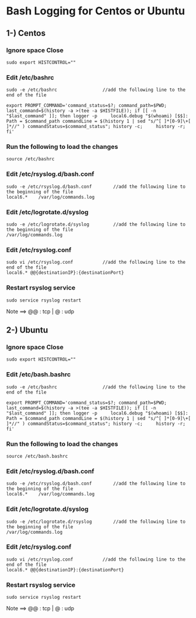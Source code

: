 # Bash Logging for Centos or Ubuntu

## 1-) Centos

### Ignore space Close

	sudo export HISTCONTROL=""

### Edit /etc/bashrc

	sudo -e /etc/bashrc    				//add the following line to the end of the file
	
	export PROMPT_COMMAND='command_status=$?; command_path=$PWD; last_command=$(history -a >(tee -a $HISTFILE)); if [[ -n "$last_command" ]]; then logger -p 	 local6.debug "$(whoami) [$$]: Path = $command_path commandLine = $(history 1 | sed "s/^[ ]*[0-9]\+[ ]*//" ) commandStatus=$command_status"; history -c; 	 history -r; fi'


### Run the following to load the changes

	source /etc/bashrc

### Edit /etc/rsyslog.d/bash.conf

	sudo -e /etc/rsyslog.d/bash.conf  		//add the following line to the beginning of the file
	local6.*    /var/log/commands.log

### Edit /etc/logrotate.d/syslog

	sudo -e /etc/logrotate.d/syslog 		//add the following line to the beginning of the file
	/var/log/commands.log

### Edit /etc/rsyslog.conf
	
	sudo vi /etc/rsyslog.conf			//add the following line to the end of the file
	local6.* @@{destinationIP}:{destinationPort}

### Restart rsyslog service

	sudo service rsyslog restart
	

Note ==> @@ : tcp | @ : udp 


## 2-) Ubuntu

### Ignore space Close

	sudo export HISTCONTROL=""

### Edit /etc/bash.bashrc

	sudo -e /etc/bashrc    				//add the following line to the end of the file
	
	export PROMPT_COMMAND='command_status=$?; command_path=$PWD; last_command=$(history -a >(tee -a $HISTFILE)); if [[ -n "$last_command" ]]; then logger -p 	 local6.debug "$(whoami) [$$]: Path = $command_path commandLine = $(history 1 | sed "s/^[ ]*[0-9]\+[ ]*//" ) commandStatus=$command_status"; history -c; 	 history -r; fi'

### Run the following to load the changes

	source /etc/bash.bashrc

### Edit /etc/rsyslog.d/bash.conf

	sudo -e /etc/rsyslog.d/bash.conf  		//add the following line to the beginning of the file
	local6.*    /var/log/commands.log

### Edit /etc/logrotate.d/syslog

	sudo -e /etc/logrotate.d/rsyslog 		//add the following line to the beginning of the file
	/var/log/commands.log

### Edit /etc/rsyslog.conf
	
	sudo vi /etc/rsyslog.conf			//add the following line to the end of the file
	local6.* @@{destinationIP}:{destinationPort}

### Restart rsyslog service

	sudo service rsyslog restart

Note ==> @@ : tcp | @ : udp 
